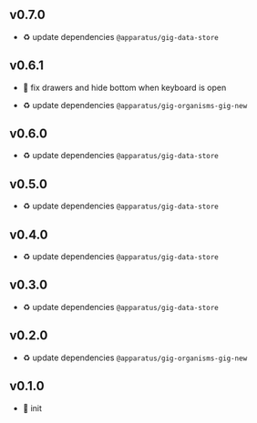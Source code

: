 ## v0.7.0

* ♻️ update dependencies `@apparatus/gig-data-store`

## v0.6.1

* 🐞 fix drawers and hide bottom when keyboard is open

* ♻️ update dependencies `@apparatus/gig-organisms-gig-new`

## v0.6.0

* ♻️ update dependencies `@apparatus/gig-data-store`

## v0.5.0

* ♻️ update dependencies `@apparatus/gig-data-store`

## v0.4.0

* ♻️ update dependencies `@apparatus/gig-data-store`

## v0.3.0

* ♻️ update dependencies `@apparatus/gig-data-store`

## v0.2.0

* ♻️ update dependencies `@apparatus/gig-organisms-gig-new`

## v0.1.0

* 🐣 init
